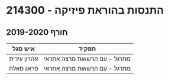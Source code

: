# 214300 - התנסות בהוראת פיזיקה

## חורף 2019-2020

| איש סגל | תפקיד |
| ---- | ---- |
| אהרון עירית | מתרגל - עם הרשאות מרצה אחראי |
| פראג סאלח | מתרגל - עם הרשאות מרצה אחראי |

